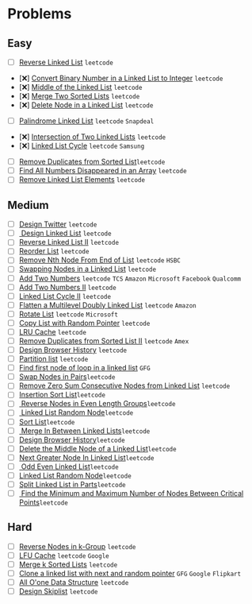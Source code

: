 # Problems

## Easy

- [ ] [Reverse Linked List](https://leetcode.com/problems/reverse-linked-list/) `leetcode`
- [:x:] [Convert Binary Number in a Linked List to Integer](https://leetcode.com/problems/convert-binary-number-in-a-linked-list-to-integer/) `leetcode`  
- [:x:] [Middle of the Linked List](https://leetcode.com/problems/middle-of-the-linked-list/) `leetcode` 
- [:x:] [Merge Two Sorted Lists](https://leetcode.com/problems/merge-two-sorted-lists/) `leetcode`  
- [:x:] [Delete Node in a Linked List](https://leetcode.com/problems/delete-node-in-a-linked-list/) `leetcode`
- [ ] [Palindrome Linked List](https://leetcode.com/problems/palindrome-linked-list/) `leetcode` `Snapdeal`
- [:x:] [Intersection of Two Linked Lists](https://leetcode.com/problems/intersection-of-two-linked-lists/) `leetcode`
- [:x:] [Linked List Cycle](https://leetcode.com/problems/linked-list-cycle/) `leetcode` `Samsung`
- [ ] [Remove Duplicates from Sorted List](https://leetcode.com/problems/remove-duplicates-from-sorted-list/)`leetcode`
- [ ] [Find All Numbers Disappeared in an Array](https://leetcode.com/problems/find-all-numbers-disappeared-in-an-array/) `leetcode`
- [ ] [Remove Linked List Elements](https://leetcode.com/problems/remove-linked-list-elements/) `leetcode`

## Medium
- [ ] [Design Twitter](https://leetcode.com/problems/design-twitter/) `leetcode`
- [ ] [ Design Linked List](https://leetcode.com/problems/design-linked-list/) `leetcode`
- [ ] [Reverse Linked List II](https://leetcode.com/problems/reverse-linked-list-ii/) `leetcode`
- [ ] [Reorder List](https://leetcode.com/problems/reorder-list/) `leetcode`
- [ ] [Remove Nth Node From End of List](https://leetcode.com/problems/remove-nth-node-from-end-of-list/) `leetcode` `HSBC`
- [ ] [Swapping Nodes in a Linked List](https://leetcode.com/problems/swapping-nodes-in-a-linked-list/) `leetcode`
- [ ] [Add Two Numbers](https://leetcode.com/problems/add-two-numbers/) `leetcode` `TCS` `Amazon` `Microsoft` `Facebook` `Qualcomm`
- [ ] [Add Two Numbers II](https://leetcode.com/problems/add-two-numbers-ii/) `leetcode`
- [ ] [Linked List Cycle II](https://leetcode.com/problems/linked-list-cycle-ii/) `leetcode`
- [ ] [Flatten a Multilevel Doubly Linked List](https://leetcode.com/problems/flatten-a-multilevel-doubly-linked-list/) `leetcode` `Amazon`
- [ ] [Rotate List](https://leetcode.com/problems/rotate-list/) `leetcode` `Microsoft`
- [ ] [Copy List with Random Pointer](https://leetcode.com/problems/copy-list-with-random-pointer/) `leetcode`
- [ ] [LRU Cache](https://leetcode.com/problems/lru-cache/) `leetcode`
- [ ] [Remove Duplicates from Sorted List II](https://leetcode.com/problems/remove-duplicates-from-sorted-list-ii/) `leetcode` `Amex`
- [ ] [Design Browser History](https://leetcode.com/problems/design-browser-history/) `leetcode`
- [ ] [Partition list](https://leetcode.com/problems/partition-list/) `leetcode`
- [ ] [Find first node of loop in a linked list](https://www.geeksforgeeks.org/find-first-node-of-loop-in-a-linked-list/) `GFG`
- [ ] [Swap Nodes in Pairs](https://leetcode.com/problems/swap-nodes-in-pairs/)`leetcode`
- [ ] [Remove Zero Sum Consecutive Nodes from Linked List](https://leetcode.com/problems/remove-zero-sum-consecutive-nodes-from-linked-list/) `leetcode`
- [ ] [Insertion Sort List](https://leetcode.com/problems/insertion-sort-list/)`leetcode`
- [ ] [ Reverse Nodes in Even Length Groups](https://leetcode.com/problems/reverse-nodes-in-even-length-groups/)`leetcode` 
- [ ] [ Linked List Random Node](https://leetcode.com/problems/linked-list-random-node/)`leetcode`
- [ ] [Sort List](https://leetcode.com/problems/sort-list/)`leetcode`
- [ ] [ Merge In Between Linked Lists](https://leetcode.com/problems/merge-in-between-linked-lists/)`leetcode`
- [ ] [Design Browser History](https://leetcode.com/problems/design-browser-history/)`leetcode`
- [ ] [Delete the Middle Node of a Linked List](https://leetcode.com/problems/delete-the-middle-node-of-a-linked-list/)`leetcode`
- [ ] [Next Greater Node In Linked List](https://leetcode.com/problems/next-greater-node-in-linked-list/)`leetcode`
- [ ] [ Odd Even Linked List](https://leetcode.com/problems/odd-even-linked-list/)`leetcode`
- [ ] [Linked List Random Node](https://leetcode.com/problems/linked-list-random-node/)`leetcode`
- [ ] [Split Linked List in Parts](https://leetcode.com/problems/split-linked-list-in-parts/)`leetcode`
- [ ] [ Find the Minimum and Maximum Number of Nodes Between Critical Points](https://leetcode.com/problems/find-the-minimum-and-maximum-number-of-nodes-between-critical-points/)`leetcode`

## Hard
- [ ] [Reverse Nodes in k-Group](https://leetcode.com/problems/reverse-nodes-in-k-group/) `leetcode`
- [ ] [LFU Cache](https://leetcode.com/problems/lfu-cache/) `leetcode` `Google`
- [ ] [Merge k Sorted Lists](https://leetcode.com/problems/merge-k-sorted-lists/) `leetcode`
- [ ] [Clone a linked list with next and random pointer](https://www.geeksforgeeks.org/clone-linked-list-next-random-pointer-o1-space/) `GFG` `Google` `Flipkart`
- [ ] [All O'one Data Structure](https://leetcode.com/problems/all-oone-data-structure/) `leetcode`
- [ ] [Design Skiplist](https://leetcode.com/problems/design-skiplist/) `leetcode`
